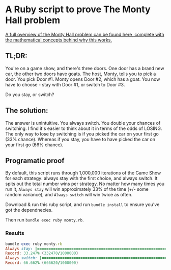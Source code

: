 # A Ruby script to prove The Monty Hall problem

[A full overview of the Monty Hall problem can be found here, complete with the mathematical concepts behind why this works.](https://www.montyhallproblem.com/
)

## TL;DR:

You're on a game show, and there's three doors. One door has a brand new car, the other two doors have goats. The host, Monty, tells you to pick a door. You pick Door #1. Monty opens Door #2, which has a goat. You now have to choose - stay with Door #1, or switch to Door #3.

Do you stay, or switch?

## The solution:

The answer is unintuitive. You always switch. You double your chances of switching. I find it's easier to think about it in terms of the odds of LOSING. The only way to lose by switching is if you picked the car on your first go (33% chance). Whereas if you stay, you have to have picked the car on your first go (66% chance).

## Programatic proof

By default, this script runs through 1,000,000 iterations of the Game Show for each strategy: always stay with the first choice, and always switch. It spits out the total number wins per strategy. No matter how many times you run it, `Always stay` will win approximately 33% of the time (+/- some random variance), and `Always switch` will win twice as often.

Download & run this ruby script, and run `bundle install` to ensure you've got the dependnecies. 

Then run `bundle exec ruby monty.rb`.

### Results

```ruby
bundle exec ruby monty.rb
Always stay: |===========================================================================================================================================================================|
Record: 33.247% (332470/1000000)
Always switch: |=========================================================================================================================================================================|
Record: 66.662% (666620/1000000)
```
